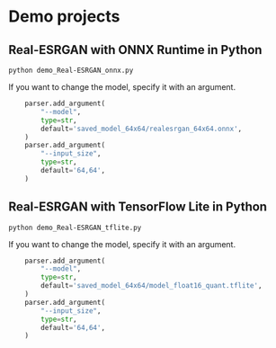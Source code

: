 # Demo projects

## Real-ESRGAN with ONNX Runtime in Python
```
python demo_Real-ESRGAN_onnx.py
```

If you want to change the model, specify it with an argument.
```python
    parser.add_argument(
        "--model",
        type=str,
        default='saved_model_64x64/realesrgan_64x64.onnx',
    )
    parser.add_argument(
        "--input_size",
        type=str,
        default='64,64',
    )
```

## Real-ESRGAN with TensorFlow Lite in Python
```
python demo_Real-ESRGAN_tflite.py
```

If you want to change the model, specify it with an argument.
```python
    parser.add_argument(
        "--model",
        type=str,
        default='saved_model_64x64/model_float16_quant.tflite',
    )
    parser.add_argument(
        "--input_size",
        type=str,
        default='64,64',
    )
```


